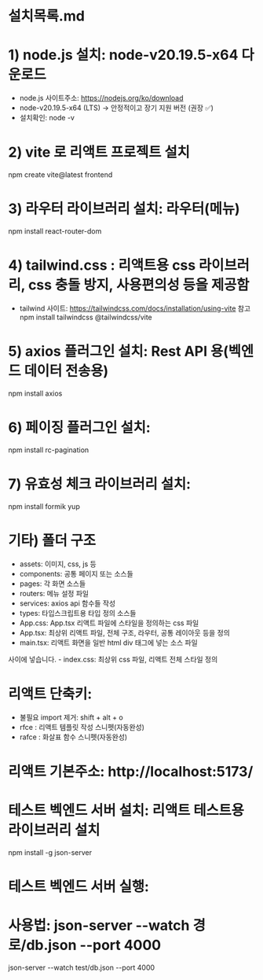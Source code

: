# 설치목록.md
# 1) node.js 설치: node-v20.19.5-x64 다운로드
- node.js 사이트주소: https://nodejs.org/ko/download
- node-v20.19.5-x64 (LTS) → 안정적이고 장기 지원 버전 (권장 ✅)
- 설치확인: 
node -v

# 2) vite 로 리액트 프로젝트 설치
npm create vite@latest frontend

# 3) 라우터 라이브러리 설치: 라우터(메뉴)
npm install react-router-dom

# 4) tailwind.css : 리액트용 css 라이브러리, css 충돌 방지, 사용편의성 등을 제공함
- tailwind 사이트: https://tailwindcss.com/docs/installation/using-vite 참고
npm install tailwindcss @tailwindcss/vite

# 5) axios 플러그인 설치: Rest API 용(벡엔드 데이터 전송용)
npm install axios

# 6) 페이징 플러그인 설치:
npm install rc-pagination

# 7) 유효성 체크 라이브러리 설치: 
npm install formik yup

# 기타) 폴더 구조
- assets: 이미지, css, js 등
- components: 공통 페이지 또는 소스들
- pages: 각 화면 소스들
- routers: 메뉴 설정 파일
- services: axios api 함수들 작성
- types: 타입스크립트용 타입 정의 소스들
- App.css: App.tsx 리액트 파일에 스타일을 정의하는 css 파일
- App.tsx: 최상위 리액트 파일, 전체 구조, 라우터, 공통 레이아웃 등을 정의
- main.tsx: 리액트 화면을 일반 html div 태그에 넣는 소스 파일
<div id="root"></div> 사이에 넣습니다.
- index.css: 최상위 css 파일, 리액트 전체 스타일 정의


# 리액트 단축키: 
- 불필요 import 제거: shift + alt + o
- rfce             : 리액트 템플릿 작성 스니펫(자동완성)
- rafce            : 화살표 함수 스니펫(자동완성)

# 리액트 기본주소: http://localhost:5173/


# 테스트 벡엔드 서버 설치: 리액트 테스트용 라이브러리 설치
npm install -g json-server

# 테스트 벡엔드 서버 실행:
# 사용법: json-server --watch 경로/db.json --port 4000
json-server --watch test/db.json --port 4000
